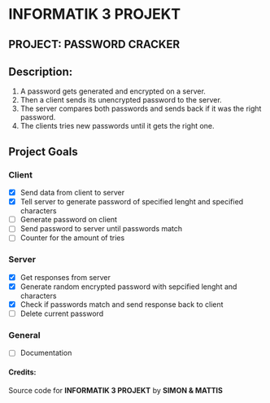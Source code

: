 # INFORMATIK 3 PROJEKT 
## PROJECT: PASSWORD CRACKER
## Description:
1. A password gets generated and encrypted on a server.  
2. Then a client sends its unencrypted password to the server.  
3. The server compares both passwords and sends back if it was the right password.  
4. The clients tries new passwords until it gets the right one.  

## Project Goals
### Client
* [X] Send data from client to server
* [X] Tell server to generate password of specified lenght and specified characters
* [ ] Generate password on client
* [ ] Send password to server until passwords match
* [ ] Counter for the amount of tries
### Server
* [X] Get responses from server
* [X] Generate random encrypted password with sepcified lenght and characters
* [X] Check if passwords match and send response back to client
* [ ] Delete current password

### General
* [ ] Documentation

#### Credits:
Source code for **INFORMATIK 3 PROJEKT** by **SIMON & MATTIS**
